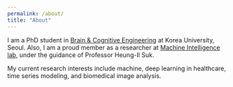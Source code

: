 ```yaml
---
permalink: /about/
title: "About"
---
```


I am a PhD student in [Brain & Cognitive Engineering](https://www.brain.korea.ac.kr) at Korea University, Seoul. Also, I am a proud member as a researcher at [Machine Intelligence lab](https://www.milab.korea.ac.kr), under the guidance of Professor Heung-Il Suk.

My current research interests include machine, deep learning in healthcare, time series modeling, and biomedical image analysis.